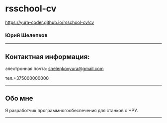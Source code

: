 # rsschool-cv
https://yura-coder.github.io/rsschool-cv/cv

###  Юрий  Шелепков

***

##  Контактная  информация:

электронная почта:  shelepkovyura@gmail.com

тел.+375000000000

***

##  Обо  мне

Я  разработчик  программногообеспечения  для  станков  с  ЧРУ.

***
